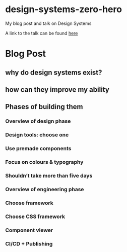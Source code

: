 # design-systems-zero-hero
My blog post and talk on Design Systems

A link to the talk can be found [here](https://www.figma.com/proto/KedEPuWZk0CXWWNAEf806cOZ/GOA?node-id=1692%3A35&scaling=scale-down)


# Blog Post

## why do design systems exist? 

## how can they improve my ability

## Phases of building them

### Overview of design phase

### Design tools: choose one

### Use premade components


### Focus on colours & typography

 ### Shouldn’t take more than five days

### Overview of engineering  phase

### Choose framework

###  Choose CSS framework

### Component viewer

### CI/CD + Publishing
